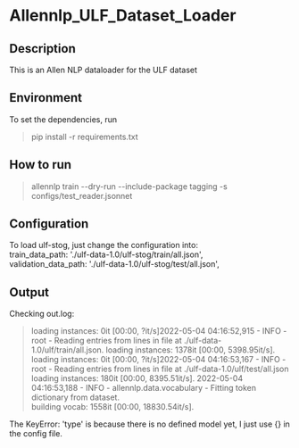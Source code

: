 # Allennlp_ULF_Dataset_Loader

## Description
This is an Allen NLP dataloader for the ULF dataset

## Environment
To set the dependencies, run
> pip install -r requirements.txt

## How to run
>allennlp train --dry-run --include-package tagging -s <where you want to store the output> configs/test_reader.jsonnet

## Configuration
To load ulf-stog, just change the configuration into:  
  train_data_path: './ulf-data-1.0/ulf-stog/train/all.json',  
  validation_data_path: './ulf-data-1.0/ulf-stog/test/all.json',  
  
## Output
Checking out.log:
> loading instances: 0it [00:00, ?it/s]2022-05-04 04:16:52,915 - INFO - root - Reading entries from lines in file at ./ulf-data-1.0/ulf/train/all.json. 
> loading instances: 1378it [00:00, 5398.95it/s]. 
> loading instances: 0it [00:00, ?it/s]2022-05-04 04:16:53,167 - INFO - root - Reading entries from lines in file at ./ulf-data-1.0/ulf/test/all.json  
> loading instances: 180it [00:00, 8395.51it/s]. 
> 2022-05-04 04:16:53,188 - INFO - allennlp.data.vocabulary - Fitting token dictionary from dataset.  
> building vocab: 1558it [00:00, 18830.54it/s]. 

  
  The KeyError: 'type' is because there is no defined model yet, I just use {} in the config file.
